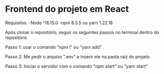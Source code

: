 # Frontend do projeto em React

Requisitos:
-Node ^16.15.0
-npm 8.5.5 ou yarn 1.22.18

Após clonar o repositório, seguir os seguintes passos no terminal dentro do repositório

Passo 1: usar o comando "npm i" ou "yarn add"

Passo 2: Me pedir o arquivo ".env" e inserir ele na pasta raiz do projeto

Passo 3: Iniciar o servidor com o comando "npm start" ou "yarn start"